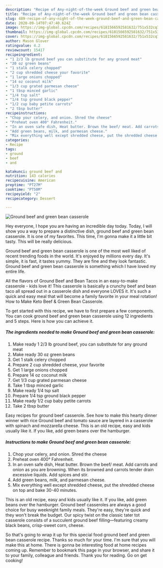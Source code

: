 ```yaml
---
description: "Recipe of Any-night-of-the-week Ground beef and green bean casserole"
title: "Recipe of Any-night-of-the-week Ground beef and green bean casserole"
slug: 489-recipe-of-any-night-of-the-week-ground-beef-and-green-bean-casserole
date: 2020-09-14T07:47:40.624Z
image: https://img-global.cpcdn.com/recipes/6181566592581632/751x532cq70/ground-beef-and-green-bean-casserole-recipe-main-photo.jpg
thumbnail: https://img-global.cpcdn.com/recipes/6181566592581632/751x532cq70/ground-beef-and-green-bean-casserole-recipe-main-photo.jpg
cover: https://img-global.cpcdn.com/recipes/6181566592581632/751x532cq70/ground-beef-and-green-bean-casserole-recipe-main-photo.jpg
author: Mason Glover
ratingvalue: 4.2
reviewcount: 15417
recipeingredient:
- "1 2/3 lb ground beef you can substitute for any ground meat"
- "30 oz green beans"
- "1 stalk celery chopped"
- "2 cup shredded cheese your favorite"
- "1 large onions chopped"
- "14 oz coconut milk"
- "1/3 cup grated parmesan cheese"
- "1 tbsp minced garlic"
- "1/4 tsp salt"
- "1/4 tsp ground black pepper"
- "1/2 cup baby petite carrots"
- "2 tbsp butter"
recipeinstructions:
- "Chop your celery, and onion. Shred the cheese"
- "Preheat oven 400° Fahrenheit."
- "In an oven safe dish, Heat butter. Brown the beef/ meat. Add carrots and onion as you are browning. When its browned and carrots tender drain excessive liquids. Add spices and stir."
- "Add green beans, milk, and parmesan cheese."
- "Mix everything well except shredded cheese, put the shredded cheese on top and bake 30-40 minutes."
categories:
- Recipe
tags:
- ground
- beef
- and

katakunci: ground beef and 
nutrition: 143 calories
recipecuisine: American
preptime: "PT27M"
cooktime: "PT50M"
recipeyield: "2"
recipecategory: Dessert

---
```



![Ground beef and green bean casserole](https://img-global.cpcdn.com/recipes/6181566592581632/751x532cq70/ground-beef-and-green-bean-casserole-recipe-main-photo.jpg)

Hey everyone, I hope you are having an incredible day today. Today, I will show you a way to prepare a distinctive dish, ground beef and green bean casserole. It is one of my favorites. This time, I'm gonna make it a little bit tasty. This will be really delicious.

Ground beef and green bean casserole is one of the most well liked of recent trending foods in the world. It's enjoyed by millions every day. It's simple, it is fast, it tastes yummy. They are fine and they look fantastic. Ground beef and green bean casserole is something which I have loved my entire life.

All the flavors of Ground Beef and Bean Tacos in an easy-to-make casserole - kids love it! This casserole is basically a crunchy beef and bean taco all spread out in a casserole dish and everyone LOVES it. It&#39;s such a quick and easy meal that will become a family favorite in your meal rotation! How to Make Keto Beef &amp; Green Bean Casserole.


To get started with this recipe, we have to first prepare a few components. You can cook ground beef and green bean casserole using 12 ingredients and 5 steps. Here is how you can achieve it.

<!--inarticleads1-->

##### The ingredients needed to make Ground beef and green bean casserole:

1. Make ready 1 2/3 lb ground beef, you can substitute for any ground meat
1. Make ready 30 oz green beans
1. Get 1 stalk celery chopped
1. Prepare 2 cup shredded cheese, your favorite
1. Get 1 large onions chopped
1. Prepare 14 oz coconut milk
1. Get 1/3 cup grated parmesan cheese
1. Take 1 tbsp minced garlic
1. Make ready 1/4 tsp salt
1. Prepare 1/4 tsp ground black pepper
1. Make ready 1/2 cup baby petite carrots
1. Take 2 tbsp butter


Easy recipes for ground beef casserole. See how to make this hearty dinner winner with rice Ground beef and tomato sauce are layered in a casserole with spinach and mozzarella cheese. This is an old recipe, easy and kids usually like it. If you like, add green beans over the hamburger. 

<!--inarticleads2-->

##### Instructions to make Ground beef and green bean casserole:

1. Chop your celery, and onion. Shred the cheese
1. Preheat oven 400° Fahrenheit.
1. In an oven safe dish, Heat butter. Brown the beef/ meat. Add carrots and onion as you are browning. When its browned and carrots tender drain excessive liquids. Add spices and stir.
1. Add green beans, milk, and parmesan cheese.
1. Mix everything well except shredded cheese, put the shredded cheese on top and bake 30-40 minutes.


This is an old recipe, easy and kids usually like it. If you like, add green beans over the hamburger. Ground beef casseroles are always a good choice for busy weeknight family meals. They&#39;re easy, they&#39;re quick and they won&#39;t break the budget. Our spicy twist on the classic tater tot casserole consists of a succulent ground beef filling—featuring creamy black beans, crisp-sweet corn, cheese. 

So that's going to wrap it up for this special food ground beef and green bean casserole recipe. Thanks so much for your time. I'm sure that you will make this at home. There is gonna be interesting food at home recipes coming up. Remember to bookmark this page in your browser, and share it to your family, colleague and friends. Thank you for reading. Go on get cooking!
